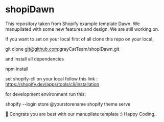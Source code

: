# shopiDawn

This repository taken from Shopify example template Dawn. 
We manupilated with some new features and design. 
We are still working on. 


If you want to set on your local first of all clone this repo on your local,

git clone git@github.com:grayCatTeam/shopiDawn.git

and install all dependencies 

npm install

set shopify-cli on your local follow this link :
https://shopify.dev/apps/tools/cli/installation

for development environment run this:

shopify --login store @yourstorename
shopify theme serve

🥇 Congrats you are best with our manupilate template :) Happy Coding..
